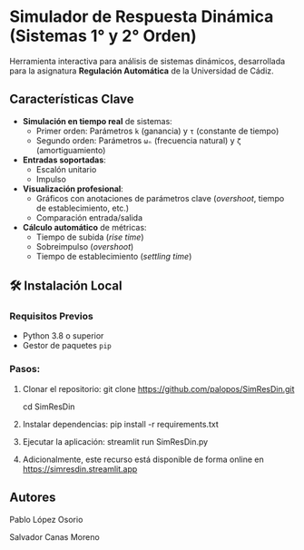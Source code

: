 # Simulador de Respuesta Dinámica (Sistemas 1° y 2° Orden)


Herramienta interactiva para análisis de sistemas dinámicos, desarrollada para la asignatura **Regulación Automática** de la Universidad de Cádiz.

## Características Clave
- **Simulación en tiempo real** de sistemas:
  - Primer orden: Parámetros `k` (ganancia) y `τ` (constante de tiempo)
  - Segundo orden: Parámetros `ωₙ` (frecuencia natural) y `ζ` (amortiguamiento)
- **Entradas soportadas**:
  - Escalón unitario
  - Impulso
- **Visualización profesional**:
  - Gráficos con anotaciones de parámetros clave (*overshoot*, tiempo de establecimiento, etc.)
  - Comparación entrada/salida
- **Cálculo automático** de métricas:
  - Tiempo de subida (*rise time*)
  - Sobreimpulso (*overshoot*)
  - Tiempo de establecimiento (*settling time*)

## 🛠️ Instalación Local

### Requisitos Previos
- Python 3.8 o superior
- Gestor de paquetes `pip`

### Pasos:
1. Clonar el repositorio:
   git clone https://github.com/palopos/SimResDin.git
   
   cd SimResDin

3. Instalar dependencias:
    pip install -r requirements.txt

4. Ejecutar la aplicación:
    streamlit run SimResDin.py

5. Adicionalmente, este recurso está disponible de forma online en https://simresdin.streamlit.app


## Autores

Pablo López Osorio

Salvador Canas Moreno

